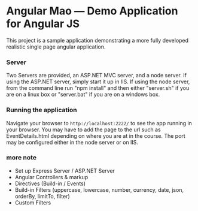 # Angular Mao — Demo Application for Angular JS

This project is a sample application demonstrating a more fully developed realistic single page
angular application.

### Server

Two Servers are provided, an ASP.NET MVC server, and a node server. If using the ASP.NET server, simply start it up in IIS. If using the node server, from the command line run "npm install" and then either "server.sh" if you are on a linux box or "server.bat" if you are on a windows box.

### Running the application

Navigate your browser to `http://localhost:2222/` to see the app running in your browser. You may have to add the page to the url such as EventDetails.html depending on where you are at in the course. The port may be configured either in the node server or on IIS.

### more note

  - Set up Express Server / ASP.NET Server
  - Angular Controllers & markup
  - Directives (Build-in / Events)
  - Build-in Filters (uppercase, lowercase, number, currency, date, json, orderBy, limitTo, filter)
  - Custom Filters